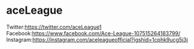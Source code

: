 # aceLeague

Twitter:https://twitter.com/aceLeague1
Facebook:https://www.facebook.com/Ace-League-107515264183799/
Instagram:https://instagram.com/aceleagueofficial?igshid=1cphk9ucg5j3j
